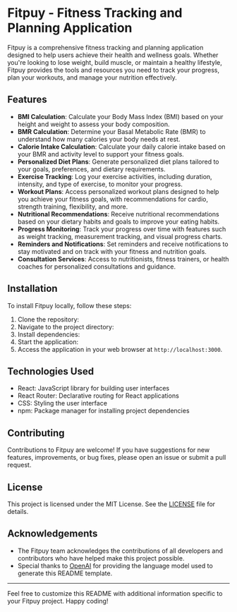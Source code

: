 # Fitpuy - Fitness Tracking and Planning Application

Fitpuy is a comprehensive fitness tracking and planning application designed to help users achieve their health and wellness goals. Whether you're looking to lose weight, build muscle, or maintain a healthy lifestyle, Fitpuy provides the tools and resources you need to track your progress, plan your workouts, and manage your nutrition effectively.

## Features

- **BMI Calculation**: Calculate your Body Mass Index (BMI) based on your height and weight to assess your body composition.
- **BMR Calculation**: Determine your Basal Metabolic Rate (BMR) to understand how many calories your body needs at rest.
- **Calorie Intake Calculation**: Calculate your daily calorie intake based on your BMR and activity level to support your fitness goals.
- **Personalized Diet Plans**: Generate personalized diet plans tailored to your goals, preferences, and dietary requirements.
- **Exercise Tracking**: Log your exercise activities, including duration, intensity, and type of exercise, to monitor your progress.
- **Workout Plans**: Access personalized workout plans designed to help you achieve your fitness goals, with recommendations for cardio, strength training, flexibility, and more.
- **Nutritional Recommendations**: Receive nutritional recommendations based on your dietary habits and goals to improve your eating habits.
- **Progress Monitoring**: Track your progress over time with features such as weight tracking, measurement tracking, and visual progress charts.
- **Reminders and Notifications**: Set reminders and receive notifications to stay motivated and on track with your fitness and nutrition goals.
- **Consultation Services**: Access to nutritionists, fitness trainers, or health coaches for personalized consultations and guidance.

## Installation

To install Fitpuy locally, follow these steps:

1. Clone the repository:
2. Navigate to the project directory:
3. Install dependencies:
4. Start the application:
5. Access the application in your web browser at `http://localhost:3000`.

## Technologies Used

- React: JavaScript library for building user interfaces
- React Router: Declarative routing for React applications
- CSS: Styling the user interface
- npm: Package manager for installing project dependencies

## Contributing

Contributions to Fitpuy are welcome! If you have suggestions for new features, improvements, or bug fixes, please open an issue or submit a pull request.

## License

This project is licensed under the MIT License. See the [LICENSE](LICENSE) file for details.

## Acknowledgements

- The Fitpuy team acknowledges the contributions of all developers and contributors who have helped make this project possible.
- Special thanks to [OpenAI](https://openai.com/) for providing the language model used to generate this README template.

---

Feel free to customize this README with additional information specific to your Fitpuy project. Happy coding!







